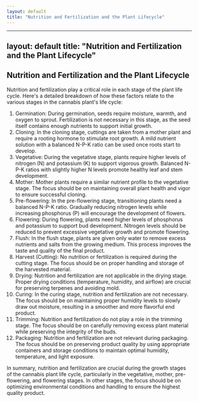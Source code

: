 ```yaml
---
layout: default
title: "Nutrition and Fertilization and the Plant Lifecycle"
---
```


---
layout: default
title: "Nutrition and Fertilization and the Plant Lifecycle"
---
## Nutrition and Fertilization and the Plant Lifecycle

Nutrition and fertilization play a critical role in each stage of the plant life cycle. Here's a detailed breakdown of how these factors relate to the various stages in the cannabis plant's life cycle:

1. Germination: During germination, seeds require moisture, warmth, and oxygen to sprout. Fertilization is not necessary in this stage, as the seed itself contains enough nutrients to support initial growth.
2. Cloning: In the cloning stage, cuttings are taken from a mother plant and require a rooting hormone to stimulate root growth. A mild nutrient solution with a balanced N-P-K ratio can be used once roots start to develop.
3. Vegetative: During the vegetative stage, plants require higher levels of nitrogen (N) and potassium (K) to support vigorous growth. Balanced N-P-K ratios with slightly higher N levels promote healthy leaf and stem development.
4. Mother: Mother plants require a similar nutrient profile to the vegetative stage. The focus should be on maintaining overall plant health and vigor to ensure successful cloning.
5. Pre-flowering: In the pre-flowering stage, transitioning plants need a balanced N-P-K ratio. Gradually reducing nitrogen levels while increasing phosphorus (P) will encourage the development of flowers.
6. Flowering: During flowering, plants need higher levels of phosphorus and potassium to support bud development. Nitrogen levels should be reduced to prevent excessive vegetative growth and promote flowering.
7. Flush: In the flush stage, plants are given only water to remove excess nutrients and salts from the growing medium. This process improves the taste and quality of the final product.
8. Harvest (Cutting): No nutrition or fertilization is required during the cutting stage. The focus should be on proper handling and storage of the harvested material.
9. Drying: Nutrition and fertilization are not applicable in the drying stage. Proper drying conditions (temperature, humidity, and airflow) are crucial for preserving terpenes and avoiding mold.
10. Curing: In the curing stage, nutrition and fertilization are not necessary. The focus should be on maintaining proper humidity levels to slowly draw out moisture, resulting in a smoother and more flavorful end product.
11. Trimming: Nutrition and fertilization do not play a role in the trimming stage. The focus should be on carefully removing excess plant material while preserving the integrity of the buds.
12. Packaging: Nutrition and fertilization are not relevant during packaging. The focus should be on preserving product quality by using appropriate containers and storage conditions to maintain optimal humidity, temperature, and light exposure.

In summary, nutrition and fertilization are crucial during the growth stages of the cannabis plant life cycle, particularly in the vegetative, mother, pre-flowering, and flowering stages. In other stages, the focus should be on optimizing environmental conditions and handling to ensure the highest quality product.
